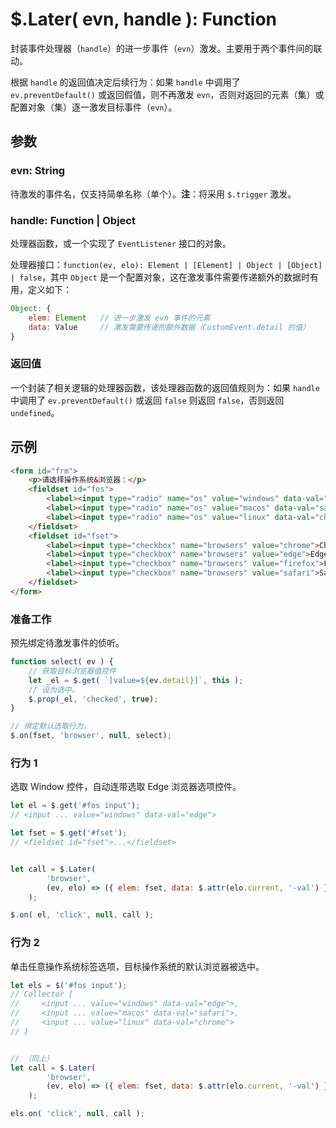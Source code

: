 # $.Later( evn, handle ): Function

封装事件处理器（`handle`）的进一步事件（`evn`）激发。主要用于两个事件间的联动。

根据 `handle` 的返回值决定后续行为：如果 `handle` 中调用了 `ev.preventDefault()` 或返回假值，则不再激发 `evn`，否则对返回的元素（集）或配置对象（集）逐一激发目标事件（`evn`）。


## 参数

### evn: String

待激发的事件名，仅支持简单名称（单个）。**注**：将采用 `$.trigger` 激发。


### handle: Function | Object

处理器函数，或一个实现了 `EventListener` 接口的对象。

处理器接口：`function(ev, elo): Element | [Element] | Object | [Object] | false`，其中 `Object` 是一个配置对象，这在激发事件需要传递额外的数据时有用，定义如下：

```js
Object: {
    elem: Element   // 进一步激发 evn 事件的元素
    data: Value     // 激发需要传递的额外数据（CustomEvent.detail 的值）
}
```


### 返回值

一个封装了相关逻辑的处理器函数，该处理器函数的返回值规则为：如果 `handle` 中调用了 `ev.preventDefault()` 或返回 `false` 则返回 `false`，否则返回 `undefined`。


## 示例

```html
<form id="frm">
    <p>请选择操作系统&浏览器：</p>
    <fieldset id="fos">
        <label><input type="radio" name="os" value="windows" data-val="edge">Windows</label>
        <label><input type="radio" name="os" value="macos" data-val="safari">MacOS</label>
        <label><input type="radio" name="os" value="linux" data-val="chrome">GNU/Linux</label>
    </fieldset>
    <fieldset id="fset">
        <label><input type="checkbox" name="browsers" value="chrome">Chrome</label>
        <label><input type="checkbox" name="browsers" value="edge">Edge</label>
        <label><input type="checkbox" name="browsers" value="firefox">Firefox</label>
        <label><input type="checkbox" name="browsers" value="safari">Safari</label>
    </fieldset>
</form>
```

### 准备工作

预先绑定待激发事件的侦听。

```js
function select( ev ) {
    // 获取目标浏览器值控件
    let _el = $.get( `[value=${ev.detail}]`, this );
    // 设为选中。
    $.prop(_el, 'checked', true);
}

// 绑定默认选取行为。
$.on(fset, 'browser', null, select);
```


### 行为 1

选取 Window 控件，自动连带选取 Edge 浏览器选项控件。

```js
let el = $.get('#fos input');
// <input ... value="windows" data-val="edge">

let fset = $.get('#fset');
// <fieldset id="fset">...</fieldset>


let call = $.Later(
        'browser',
        (ev, elo) => ({ elem: fset, data: $.attr(elo.current, '-val') })
    );

$.on( el, 'click', null, call );
```


### 行为 2

单击任意操作系统标签选项，目标操作系统的默认浏览器被选中。

```js
let els = $('#fos input');
// Collector [
//     <input ... value="windows" data-val="edge">,
//     <input ... value="macos" data-val="safari">,
//     <input ... value="linux" data-val="chrome">
// ]


// （同上）
let call = $.Later(
        'browser',
        (ev, elo) => ({ elem: fset, data: $.attr(elo.current, '-val') })
    );

els.on( 'click', null, call );
```
